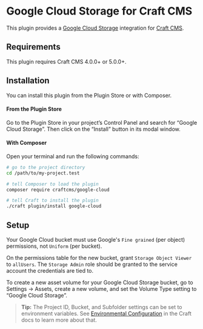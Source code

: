 # Google Cloud Storage for Craft CMS

This plugin provides a [Google Cloud Storage](https://cloud.google.com/storage/) integration for [Craft CMS](https://craftcms.com/).

## Requirements

This plugin requires Craft CMS 4.0.0+ or 5.0.0+.

## Installation

You can install this plugin from the Plugin Store or with Composer.

#### From the Plugin Store

Go to the Plugin Store in your project’s Control Panel and search for “Google Cloud Storage”. Then click on the “Install” button in its modal window.

#### With Composer

Open your terminal and run the following commands:

```bash
# go to the project directory
cd /path/to/my-project.test

# tell Composer to load the plugin
composer require craftcms/google-cloud

# tell Craft to install the plugin
./craft plugin/install google-cloud
```

## Setup

Your Google Cloud bucket must use Google's `Fine grained` (per object) permissions, not `Uniform` (per bucket).

On the permissions table for the new bucket, grant `Storage Object Viewer` to `allUsers`. The `Storage Admin` role should be granted to the service account the credentials are tied to.

To create a new asset volume for your Google Cloud Storage bucket, go to Settings → Assets, create a new volume, and set the Volume Type setting to “Google Cloud Storage”.

> **Tip:** The Project ID, Bucket, and Subfolder settings can be set to environment variables. See [Environmental Configuration](https://docs.craftcms.com/v3/config/environments.html) in the Craft docs to learn more about that.
